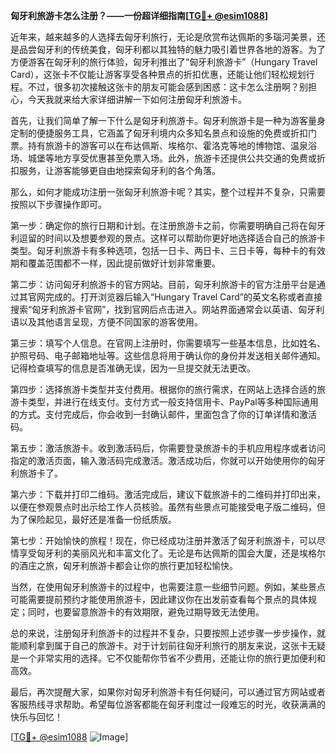 **匈牙利旅游卡怎么注册？——一份超详细指南[[TG💪+ @esim1088](https://t.me/s/esim1088)]**

近年来，越来越多的人选择去匈牙利旅行，无论是欣赏布达佩斯的多瑙河美景，还是品尝匈牙利的传统美食，匈牙利都以其独特的魅力吸引着世界各地的游客。为了方便游客在匈牙利的旅行体验，匈牙利推出了“匈牙利旅游卡”（Hungary Travel Card），这张卡不仅能让游客享受各种景点的折扣优惠，还能让他们轻松规划行程。不过，很多初次接触这张卡的朋友可能会感到困惑：这卡怎么注册啊？别担心，今天我就来给大家详细讲解一下如何注册匈牙利旅游卡。

首先，让我们简单了解一下什么是匈牙利旅游卡。匈牙利旅游卡是一种为游客量身定制的便捷服务工具，它涵盖了匈牙利境内众多知名景点和设施的免费或折扣门票。持有旅游卡的游客可以在布达佩斯、埃格尔、霍洛克等地的博物馆、温泉浴场、城堡等地方享受优惠甚至免票入场。此外，旅游卡还提供公共交通的免费或折扣服务，让游客能够更自由地探索匈牙利的各个角落。

那么，如何才能成功注册一张匈牙利旅游卡呢？其实，整个过程并不复杂，只需要按照以下步骤操作即可。

第一步：确定你的旅行日期和计划。在注册旅游卡之前，你需要明确自己将在匈牙利逗留的时间以及想要参观的景点。这样可以帮助你更好地选择适合自己的旅游卡类型。匈牙利旅游卡有多种选项，包括一日卡、两日卡、三日卡等，每种卡的有效期和覆盖范围都不一样，因此提前做好计划非常重要。

第二步：访问匈牙利旅游卡的官方网站。目前，匈牙利旅游卡的官方注册平台是通过其官网完成的。打开浏览器后输入“Hungary Travel Card”的英文名称或者直接搜索“匈牙利旅游卡官网”，找到官网后点击进入。网站界面通常会以英语、匈牙利语以及其他语言呈现，方便不同国家的游客使用。

第三步：填写个人信息。在官网上注册时，你需要填写一些基本信息，比如姓名、护照号码、电子邮箱地址等。这些信息将用于确认你的身份并发送相关邮件通知。记得检查填写的信息是否准确无误，因为一旦提交就无法更改。

第四步：选择旅游卡类型并支付费用。根据你的旅行需求，在网站上选择合适的旅游卡类型，并进行在线支付。支付方式一般支持信用卡、PayPal等多种国际通用的方式。支付完成后，你会收到一封确认邮件，里面包含了你的订单详情和激活码。

第五步：激活旅游卡。收到激活码后，你需要登录旅游卡的手机应用程序或者访问指定的激活页面，输入激活码完成激活。激活成功后，你就可以开始使用你的匈牙利旅游卡了。

第六步：下载并打印二维码。激活完成后，建议下载旅游卡的二维码并打印出来，以便在参观景点时出示给工作人员核验。虽然有些景点可能接受电子版二维码，但为了保险起见，最好还是准备一份纸质版。

第七步：开始愉快的旅程！现在，你已经成功注册并激活了匈牙利旅游卡，可以尽情享受匈牙利的美丽风光和丰富文化了。无论是布达佩斯的国会大厦，还是埃格尔的酒庄之旅，匈牙利旅游卡都会让你的旅行更加轻松愉快。

当然，在使用匈牙利旅游卡的过程中，也需要注意一些细节问题。例如，某些景点可能需要提前预约才能使用旅游卡，因此建议你在出发前查看每个景点的具体规定；同时，也要留意旅游卡的有效期限，避免过期导致无法使用。

总的来说，注册匈牙利旅游卡的过程并不复杂，只要按照上述步骤一步步操作，就能顺利拿到属于自己的旅游卡。对于计划前往匈牙利旅行的朋友来说，这张卡无疑是一个非常实用的选择。它不仅能帮你节省不少费用，还能让你的旅行更加便利和高效。

最后，再次提醒大家，如果你对匈牙利旅游卡有任何疑问，可以通过官方网站或者客服热线寻求帮助。希望每位游客都能在匈牙利度过一段难忘的时光，收获满满的快乐与回忆！

[[TG💪+ @esim1088](https://t.me/s/esim1088) ![Image](https://i.postimg.cc/4NQfJmqS/Snipaste-2025-05-13-00-14-12.png)]